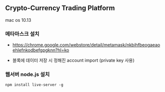 ## Crypto-Currency Trading Platform

mac os 10.13


### 메타마스크 설치
- https://chrome.google.com/webstore/detail/metamask/nkbihfbeogaeaoehlefnkodbefgpgknn?hl=ko

- 블록에 데이터 저장 시 정해진 account import (private key 사용)


### 웹서버 node.js 설치
~~~
npm install live-server -g
~~~
